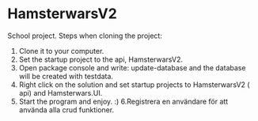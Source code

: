 # HamsterwarsV2


School project.
Steps when cloning the project:
1. Clone it to your computer.
2. Set the startup project to the api, HamsterwarsV2.
3. Open package console and write: update-database and the database will be created with testdata.
4. Right click on the solution and set startup projects to HamsterwarsV2 ( api) and Hamsterwars.UI.
5. Start the program and enjoy. :)
6.Registrera en användare för att använda alla crud funktioner.

